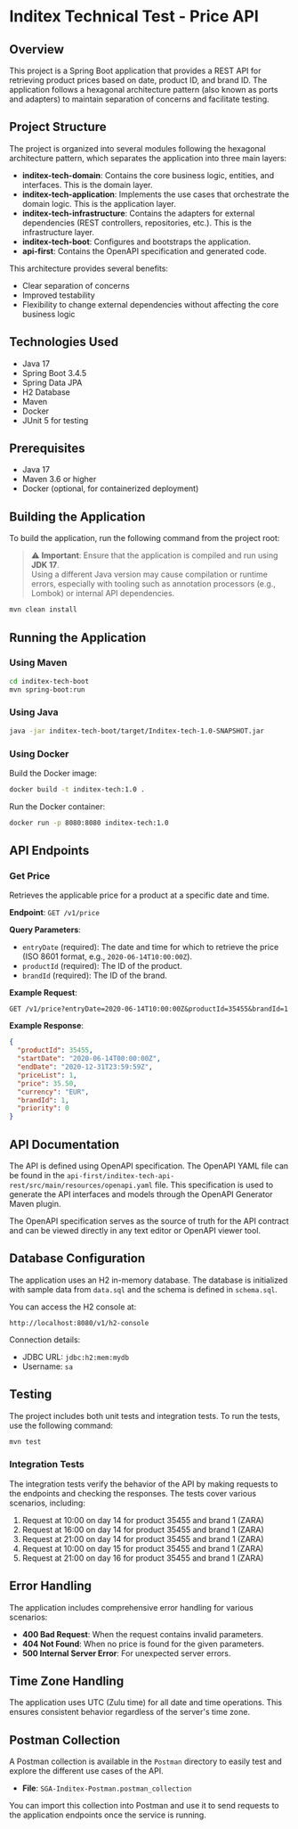 # Inditex Technical Test - Price API

## Overview

This project is a Spring Boot application that provides a REST API for retrieving product prices based on date, product ID, and brand ID. The application follows a hexagonal architecture pattern (also known as ports and adapters) to maintain separation of concerns and facilitate testing.

## Project Structure

The project is organized into several modules following the hexagonal architecture pattern, which separates the application into three main layers:

- **inditex-tech-domain**: Contains the core business logic, entities, and interfaces. This is the domain layer.
- **inditex-tech-application**: Implements the use cases that orchestrate the domain logic. This is the application layer.
- **inditex-tech-infrastructure**: Contains the adapters for external dependencies (REST controllers, repositories, etc.). This is the infrastructure layer.
- **inditex-tech-boot**: Configures and bootstraps the application.
- **api-first**: Contains the OpenAPI specification and generated code.

This architecture provides several benefits:
- Clear separation of concerns
- Improved testability
- Flexibility to change external dependencies without affecting the core business logic



## Technologies Used

- Java 17
- Spring Boot 3.4.5
- Spring Data JPA
- H2 Database
- Maven
- Docker
- JUnit 5 for testing

## Prerequisites

- Java 17
- Maven 3.6 or higher
- Docker (optional, for containerized deployment)

## Building the Application

To build the application, run the following command from the project root:

> ⚠️ **Important**: Ensure that the application is compiled and run using **JDK 17**.  
> Using a different Java version may cause compilation or runtime errors, especially with tooling such as annotation processors (e.g., Lombok) or internal API dependencies.


```bash
mvn clean install
```

## Running the Application

### Using Maven

```bash
cd inditex-tech-boot
mvn spring-boot:run
```

### Using Java

```bash
java -jar inditex-tech-boot/target/Inditex-tech-1.0-SNAPSHOT.jar
```

### Using Docker

Build the Docker image:

```bash
docker build -t inditex-tech:1.0 .
```

Run the Docker container:

```bash
docker run -p 8080:8080 inditex-tech:1.0
```


## API Endpoints

### Get Price

Retrieves the applicable price for a product at a specific date and time.

**Endpoint**: `GET /v1/price`

**Query Parameters**:
- `entryDate` (required): The date and time for which to retrieve the price (ISO 8601 format, e.g., `2020-06-14T10:00:00Z`).
- `productId` (required): The ID of the product.
- `brandId` (required): The ID of the brand.

**Example Request**:
```
GET /v1/price?entryDate=2020-06-14T10:00:00Z&productId=35455&brandId=1
```

**Example Response**:
```json
{
  "productId": 35455,
  "startDate": "2020-06-14T00:00:00Z",
  "endDate": "2020-12-31T23:59:59Z",
  "priceList": 1,
  "price": 35.50,
  "currency": "EUR",
  "brandId": 1,
  "priority": 0
}
```

## API Documentation

The API is defined using OpenAPI specification. The OpenAPI YAML file can be found in the `api-first/inditex-tech-api-rest/src/main/resources/openapi.yaml` file. This specification is used to generate the API interfaces and models through the OpenAPI Generator Maven plugin.

The OpenAPI specification serves as the source of truth for the API contract and can be viewed directly in any text editor or OpenAPI viewer tool.

## Database Configuration

The application uses an H2 in-memory database. The database is initialized with sample data from `data.sql` and the schema is defined in `schema.sql`.

You can access the H2 console at:

```
http://localhost:8080/v1/h2-console
```

Connection details:
- JDBC URL: `jdbc:h2:mem:mydb`
- Username: `sa`

## Testing

The project includes both unit tests and integration tests. To run the tests, use the following command:

```bash
mvn test
```

### Integration Tests

The integration tests verify the behavior of the API by making requests to the endpoints and checking the responses. The tests cover various scenarios, including:

1. Request at 10:00 on day 14 for product 35455 and brand 1 (ZARA)
2. Request at 16:00 on day 14 for product 35455 and brand 1 (ZARA)
3. Request at 21:00 on day 14 for product 35455 and brand 1 (ZARA)
4. Request at 10:00 on day 15 for product 35455 and brand 1 (ZARA)
5. Request at 21:00 on day 16 for product 35455 and brand 1 (ZARA)

## Error Handling

The application includes comprehensive error handling for various scenarios:

- **400 Bad Request**: When the request contains invalid parameters.
- **404 Not Found**: When no price is found for the given parameters.
- **500 Internal Server Error**: For unexpected server errors.

## Time Zone Handling

The application uses UTC (Zulu time) for all date and time operations. This ensures consistent behavior regardless of the server's time zone.

## Postman Collection

A Postman collection is available in the `Postman` directory to easily test and explore the different use cases of the API.

- **File**: `SGA-Inditex-Postman.postman_collection`

You can import this collection into Postman and use it to send requests to the application endpoints once the service is running.

